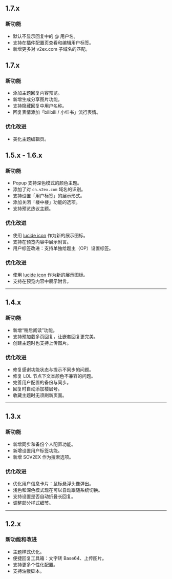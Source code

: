 ## 1.7.x

### 新功能

- 默认不显示回复中的 @ 用户名。
- 支持在插件配置页查看和编辑用户标签。
- 新增更多对 v2ex.com 子域名的匹配。

## 1.7.x

### 新功能

- 添加主题回复内容预览。
- 新增生成分享图片功能。
- 支持隐藏回复中用户名称。
- 回复表情添加「bilibili / 小红书」流行表情。

### 优化改进

- 美化主题编辑页。

## 1.5.x - 1.6.x

### 新功能

- Popup 支持深色模式的颜色主题。
- 添加了对 `cn.v2ex.com` 域名的识别。
- 支持设置「用户标签」的展示形式。
- 添加关闭「楼中楼」功能的选项。
- 支持预览热议主题。

### 优化改进

- 使用 [lucide icon](https://lucide.dev/icons/) 作为新的展示图标。
- 支持在预览内容中展示附言。
- 用户标签改进：支持单独给题主（OP）设置标签。

### 优化改进

- 使用 [lucide icon](https://lucide.dev/icons/) 作为新的展示图标。
- 支持在预览内容中展示附言。

---

## 1.4.x

### 新功能

- 新增“稍后阅读”功能。
- 支持预加载多页回复，让嵌套回复更完美。
- 创建主题时也支持上传图片。

### 优化改进

- 修复感谢功能状态与提示不同步的问题。
- 修复 LOL 节点下文本颜色不兼容的问题。
- 完善用户配置的备份与同步。
- 回复时自动添加楼层号。
- 收藏主题时无须刷新页面。

---

## 1.3.x

### 新功能

- 新增同步和备份个人配置功能。
- 新增设置用户标签功能。
- 新增 SOV2EX 作为搜索选项。

### 优化改进

- 优化用户信息卡片：鼠标悬浮头像弹出。
- 浅色和深色模式现在可以自动跟随系统切换。
- 支持设置是否自动折叠长回复。
- 调整部分样式细节。

---

## 1.2.x

### 新功能和改进

- 主题样式优化。
- 便捷回复工具箱：文字转 Base64、上传图片。
- 支持更多个性化配置。
- 支持油猴脚本。
